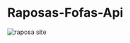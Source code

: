 # Raposas-Fofas-Api


![raposa site](https://user-images.githubusercontent.com/93022107/171512448-eb53f24a-96e0-40cd-8674-b07162258712.gif)
